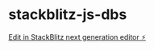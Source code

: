 # stackblitz-js-dbs

[Edit in StackBlitz next generation editor ⚡️](https://stackblitz.com/~/github.com/jovankaa77/stackblitz-js-dbs)